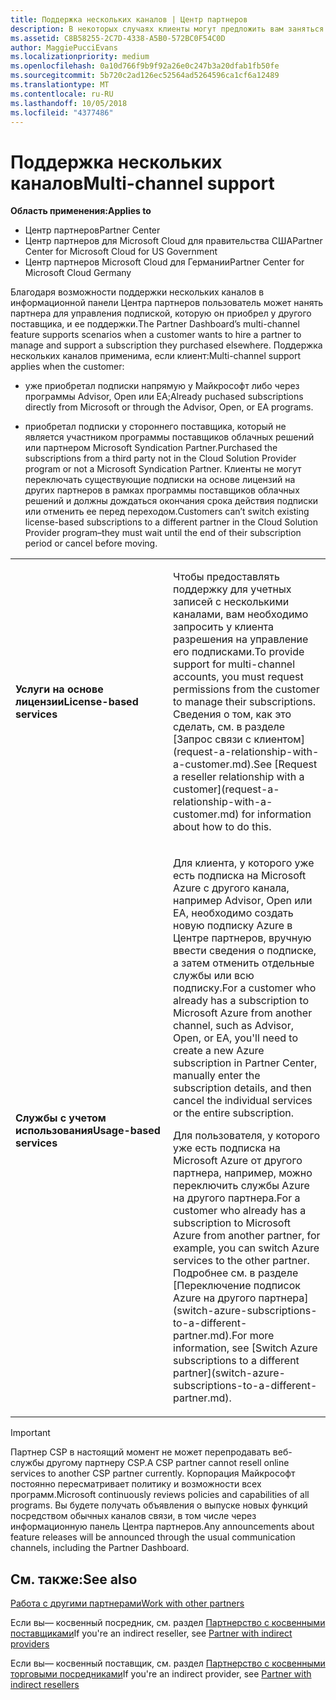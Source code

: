 ```yaml
---
title: Поддержка нескольких каналов | Центр партнеров
description: В некоторых случаях клиенты могут предложить вам заняться подготовкой к работе и поддержкой их подписки, которую они приобрели в другом месте.
ms.assetid: C8B58255-2C7D-4338-A5B0-572BC0F54C0D
author: MaggiePucciEvans
ms.localizationpriority: medium
ms.openlocfilehash: 0a10d766f9b9f92a26e0c247b3a20dfab1fb50fe
ms.sourcegitcommit: 5b720c2ad126ec52564ad5264596ca1cf6a12489
ms.translationtype: MT
ms.contentlocale: ru-RU
ms.lasthandoff: 10/05/2018
ms.locfileid: "4377486"
---
```

# <a name="multi-channel-support"></a><span data-ttu-id="2d238-103">Поддержка нескольких каналов</span><span class="sxs-lookup"><span data-stu-id="2d238-103">Multi-channel support</span></span>

**<span data-ttu-id="2d238-104">Область применения:</span><span class="sxs-lookup"><span data-stu-id="2d238-104">Applies to</span></span>**

-  <span data-ttu-id="2d238-105">Центр партнеров</span><span class="sxs-lookup"><span data-stu-id="2d238-105">Partner Center</span></span>
-  <span data-ttu-id="2d238-106">Центр партнеров для Microsoft Cloud для правительства США</span><span class="sxs-lookup"><span data-stu-id="2d238-106">Partner Center for Microsoft Cloud for US Government</span></span>
-  <span data-ttu-id="2d238-107">Центр партнеров Microsoft Cloud для Германии</span><span class="sxs-lookup"><span data-stu-id="2d238-107">Partner Center for Microsoft Cloud Germany</span></span>

<span data-ttu-id="2d238-108">Благодаря возможности поддержки нескольких каналов в информационной панели Центра партнеров пользователь может нанять партнера для управления подпиской, которую он приобрел у другого поставщика, и ее поддержки.</span><span class="sxs-lookup"><span data-stu-id="2d238-108">The Partner Dashboard’s multi-channel feature supports scenarios when a customer wants to hire a partner to manage and support a subscription they purchased elsewhere.</span></span> <span data-ttu-id="2d238-109">Поддержка нескольких каналов применима, если клиент:</span><span class="sxs-lookup"><span data-stu-id="2d238-109">Multi-channel support applies when the customer:</span></span>

-   <span data-ttu-id="2d238-110">уже приобретал подписки напрямую у Майкрософт либо через программы Advisor, Open или EA;</span><span class="sxs-lookup"><span data-stu-id="2d238-110">Already puchased subscriptions directly from Microsoft or through the Advisor, Open, or EA programs.</span></span>

-   <span data-ttu-id="2d238-111">приобретал подписки у стороннего поставщика, который не является участником программы поставщиков облачных решений или партнером Microsoft Syndication Partner.</span><span class="sxs-lookup"><span data-stu-id="2d238-111">Purchased the subscriptions from a third party not in the Cloud Solution Provider program or not a Microsoft Syndication Partner.</span></span> <span data-ttu-id="2d238-112">Клиенты не могут переключать существующие подписки на основе лицензий на других партнеров в рамках программы поставщиков облачных решений и должны дождаться окончания срока действия подписки или отменить ее перед переходом.</span><span class="sxs-lookup"><span data-stu-id="2d238-112">Customers can’t switch existing license-based subscriptions to a different partner in the Cloud Solution Provider program–they must wait until the end of their subscription period or cancel before moving.</span></span>


<table>
<colgroup>
<col width="50%" />
<col width="50%" />
</colgroup>
<tbody>
<tr class="odd">
<td><p><strong><span data-ttu-id="2d238-113">Услуги на основе лицензии</span><span class="sxs-lookup"><span data-stu-id="2d238-113">License-based services</span></span></strong></p></td>
<td><p><span data-ttu-id="2d238-114">Чтобы предоставлять поддержку для учетных записей с несколькими каналами, вам необходимо запросить у клиента разрешения на управление его подписками.</span><span class="sxs-lookup"><span data-stu-id="2d238-114">To provide support for multi-channel accounts, you must request permissions from the customer to manage their subscriptions.</span></span> <span data-ttu-id="2d238-115">Сведения о том, как это сделать, см. в разделе [Запрос связи с клиентом](request-a-relationship-with-a-customer.md).</span><span class="sxs-lookup"><span data-stu-id="2d238-115">See [Request a reseller relationship with a customer](request-a-relationship-with-a-customer.md) for information about how to do this.</span></span></p></td>
</tr>
<tr class="even">
<td><p><strong><span data-ttu-id="2d238-116">Службы с учетом использования</span><span class="sxs-lookup"><span data-stu-id="2d238-116">Usage-based services</span></span></strong></p></td>
<td>
<p><span data-ttu-id="2d238-117">Для клиента, у которого уже есть подписка на Microsoft Azure с другого канала, например Advisor, Open или EA, необходимо создать новую подписку Azure в Центре партнеров, вручную ввести сведения о подписке, а затем отменить отдельные службы или всю подписку.</span><span class="sxs-lookup"><span data-stu-id="2d238-117">For a customer who already has a subscription to Microsoft Azure from another channel, such as Advisor, Open, or EA, you'll need to create a new Azure subscription in Partner Center, manually enter the subscription details, and then cancel the individual services or the entire subscription.</span></span></p>
<p><span data-ttu-id="2d238-118">Для пользователя, у которого уже есть подписка на Microsoft Azure от другого партнера, например, можно переключить службы Azure на другого партнера.</span><span class="sxs-lookup"><span data-stu-id="2d238-118">For a customer who already has a subscription to Microsoft Azure from another partner, for example, you can switch Azure services to the other partner.</span></span> <span data-ttu-id="2d238-119">Подробнее см. в разделе [Переключение подписок Azure на другого партнера](switch-azure-subscriptions-to-a-different-partner.md).</span><span class="sxs-lookup"><span data-stu-id="2d238-119">For more information, see [Switch Azure subscriptions to a different partner](switch-azure-subscriptions-to-a-different-partner.md).</span></span></p>
</td>
</tr>
</tbody>
</table>

> [!IMPORTANT]  
> <span data-ttu-id="2d238-120">Партнер CSP в настоящий момент не может перепродавать веб-службы другому партнеру CSP.</span><span class="sxs-lookup"><span data-stu-id="2d238-120">A CSP partner cannot resell online services to another CSP partner currently.</span></span> <span data-ttu-id="2d238-121">Корпорация Майкрософт постоянно пересматривает политику и возможности всех программ.</span><span class="sxs-lookup"><span data-stu-id="2d238-121">Microsoft continuously reviews policies and capabilities of all programs.</span></span> <span data-ttu-id="2d238-122">Вы будете получать объявления о выпуске новых функций посредством обычных каналов связи, в том числе через информационную панель Центра партнеров.</span><span class="sxs-lookup"><span data-stu-id="2d238-122">Any announcements about feature releases will be announced through the usual communication channels, including the Partner Dashboard.</span></span> 

## <a name="see-also"></a><span data-ttu-id="2d238-123">См. также:</span><span class="sxs-lookup"><span data-stu-id="2d238-123">See also</span></span>

[<span data-ttu-id="2d238-124">Работа с другими партнерами</span><span class="sxs-lookup"><span data-stu-id="2d238-124">Work with other partners</span></span>](work-with-other-partners.md)

<span data-ttu-id="2d238-125">Если вы— косвенный посредник, см. раздел [Партнерство с косвенными поставщиками](indirect-reseller-tasks-in-partner-center.md)</span><span class="sxs-lookup"><span data-stu-id="2d238-125">If you're an indirect reseller, see [Partner with indirect providers](indirect-reseller-tasks-in-partner-center.md)</span></span>

<span data-ttu-id="2d238-126">Если вы— косвенный поставщик, см. раздел [Партнерство с косвенными торговыми посредниками](indirect-provider-tasks-in-partner-center.md)</span><span class="sxs-lookup"><span data-stu-id="2d238-126">If you're an indirect provider, see [Partner with indirect resellers](indirect-provider-tasks-in-partner-center.md)</span></span> 

 

 



